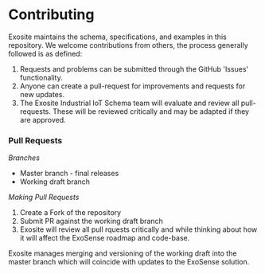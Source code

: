 # Contributing
Exosite maintains the schema, specifications, and examples in this repository.  We welcome contributions from others, the process generally followed is as defined:

1. Requests and problems can be submitted through the GitHub 'Issues' functionality.  
2. Anyone can create a pull-request for improvements and requests for new updates.
3. The Exosite Industrial IoT Schema team will evaluate and review all pull-requests.  These will be reviewed critically and may be adapted if they are approved.  

### Pull Requests

*Branches*
* Master branch - final releases
* Working draft branch

*Making Pull Requests*
1. Create a Fork of the repository
2. Submit PR against the working draft branch
3. Exosite will review all pull rquests critically and while thinking about how it will affect the ExoSense roadmap and code-base.  

Exosite manages merging and versioning of the working draft into the master branch which will coincide with updates to the ExoSense solution.
